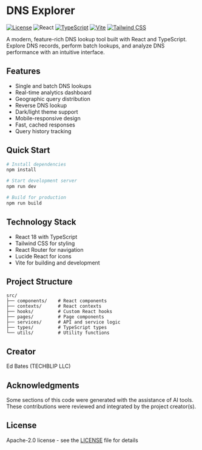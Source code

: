 # DNS Explorer

[![License](https://img.shields.io/badge/license-MIT-green)](https://file+.vscode-resource.vscode-cdn.net/home/ed/Desktop/2024-Projects/BOLT-PROJECTS/dns-explorer/LICENSE)  ![React](https://img.shields.io/badge/react-18.3.1-61DAFB?logo=react)  [![TypeScript](https://img.shields.io/badge/typescript-5.5.3-3178C6?logo=typescript)](https://www.typescriptlang.org/)  [![Vite](https://img.shields.io/badge/vite-5.4.2-646CFF?logo=vite)](https://vitejs.dev/)  [![Tailwind CSS](https://img.shields.io/badge/tailwindcss-3.4.1-38B2AC?logo=tailwind-css)](https://tailwindcss.com/)

A modern, feature-rich DNS lookup tool built with React and TypeScript.  Explore DNS records, perform batch lookups, and analyze DNS performance with an intuitive interface.

## Features

- Single and batch DNS lookups
- Real-time analytics dashboard
- Geographic query distribution
- Reverse DNS lookup
- Dark/light theme support
- Mobile-responsive design
- Fast, cached responses
- Query history tracking

## Quick Start

```bash
# Install dependencies
npm install

# Start development server
npm run dev

# Build for production
npm run build
```

## Technology Stack

- React 18 with TypeScript
- Tailwind CSS for styling
- React Router for navigation
- Lucide React for icons
- Vite for building and development

## Project Structure

```
src/
├── components/    # React components
├── contexts/      # React contexts
├── hooks/         # Custom React hooks
├── pages/         # Page components
├── services/      # API and service logic
├── types/         # TypeScript types
└── utils/         # Utility functions
```

## Creator

Ed Bates (TECHBLIP LLC)

## Acknowledgments

Some sections of this code were generated with the assistance of AI tools.  These contributions were reviewed and integrated by the project creator(s).

## License

Apache-2.0 license - see the [LICENSE](LICENSE) file for details

